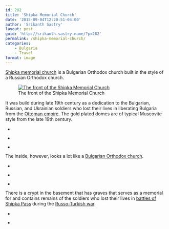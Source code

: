 ```yaml
---
id: 282
title: 'Shipka Memorial Church'
date: '2015-09-04T12:20:51-04:00'
author: 'Srikanth Sastry'
layout: post
guid: 'http://srikanth.sastry.name/?p=282'
permalink: /shipka-memorial-church/
categories:
    - Bulgaria
    - Travel
format: image
---
```


<!-- wp:paragraph -->
<p><a href="https://en.wikipedia.org/wiki/Shipka_Memorial_Church">Shipka memorial church</a> is a Bulgarian Orthodox church built in the style of a Russian Orthodox church.</p>
<!-- /wp:paragraph -->

<!-- wp:image {"id":283,"align":"center","linkDestination":"attachment"} -->
<div class="wp-block-image"><figure class="aligncenter"><a href="http://srikanth.sastry.name/shipka-memorial-church/img_20150901_134154/"><img src="http://srikanth.sastry.name/wp-content/uploads/2015/09/IMG_20150901_134154-334x450.jpg" alt="The front of the Shipka Memorial Church" class="wp-image-283"/></a><figcaption>The front of the Shipka Memorial Church</figcaption></figure></div>
<!-- /wp:image -->

<!-- wp:paragraph -->
<p>It was build during late 19th century as a dedication to the Bulgarian, Russian, and Ukrainian soldiers who lost their lives in liberating Bulgaria from the <a href="https://en.wikipedia.org/wiki/Ottoman_Empire">Ottoman empire</a>. The gold plated domes are of typical Muscovite style from the late 19th century.</p>
<!-- /wp:paragraph -->

<!-- wp:more -->
<!--more-->
<!-- /wp:more -->

<!-- wp:gallery {"ids":[284,285,286],"columns":1,"linkTo":"attachment"} -->
<ul class="wp-block-gallery columns-1 is-cropped"><li class="blocks-gallery-item"><figure><img src="http://srikanth.sastry.name/wp-content/uploads/2015/09/IMG_20150901_134301.jpg" alt="" data-id="284" class="wp-image-284"/></figure></li><li class="blocks-gallery-item"><figure><img src="http://srikanth.sastry.name/wp-content/uploads/2015/09/IMG_20150901_135548.jpg" alt="" data-id="285" class="wp-image-285"/></figure></li><li class="blocks-gallery-item"><figure><img src="http://srikanth.sastry.name/wp-content/uploads/2015/09/IMG_20150901_135851.jpg" alt="" data-id="286" class="wp-image-286"/></figure></li></ul>
<!-- /wp:gallery -->

<!-- wp:paragraph -->
<p>The inside, however, looks a lot like a <a href="https://en.wikipedia.org/wiki/Bulgarian_Orthodox_Church">Bulgarian Orthodox church</a>.</p>
<!-- /wp:paragraph -->

<!-- wp:gallery {"ids":[290,289,291],"columns":1,"linkTo":"attachment"} -->
<ul class="wp-block-gallery columns-1 is-cropped"><li class="blocks-gallery-item"><figure><img src="http://srikanth.sastry.name/wp-content/uploads/2015/09/IMG_20150901_135343.jpg" alt="" data-id="290" class="wp-image-290"/></figure></li><li class="blocks-gallery-item"><figure><img src="http://srikanth.sastry.name/wp-content/uploads/2015/09/IMG_20150901_135329.jpg" alt="" data-id="289" class="wp-image-289"/></figure></li><li class="blocks-gallery-item"><figure><img src="http://srikanth.sastry.name/wp-content/uploads/2015/09/IMG_20150901_135423.jpg" alt="" data-id="291" class="wp-image-291"/></figure></li></ul>
<!-- /wp:gallery -->

<!-- wp:paragraph -->
<p>There is a crypt in the basement that has graves that serves as a memorial for and contains remains of&nbsp;the soldiers who lost their lives in <a href="https://en.wikipedia.org/wiki/Battle_of_Shipka_Pass">battles of Shipka Pass</a> during the <a href="https://en.wikipedia.org/wiki/Russo-Turkish_War_(1877%E2%80%9378)">Russo-Turkish war</a>.</p>
<!-- /wp:paragraph -->

<!-- wp:gallery {"ids":[294,293],"columns":1,"linkTo":"attachment"} -->
<ul class="wp-block-gallery columns-1 is-cropped"><li class="blocks-gallery-item"><figure><img src="http://srikanth.sastry.name/wp-content/uploads/2015/09/IMG_20150901_135137.jpg" alt="" data-id="294" class="wp-image-294"/></figure></li><li class="blocks-gallery-item"><figure><img src="http://srikanth.sastry.name/wp-content/uploads/2015/09/IMG_20150901_135040.jpg" alt="" data-id="293" class="wp-image-293"/></figure></li></ul>
<!-- /wp:gallery -->